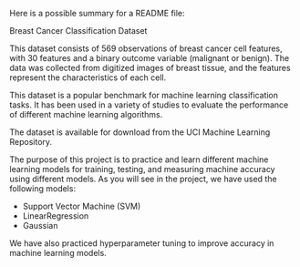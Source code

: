 Here is a possible summary for a README file:

Breast Cancer Classification Dataset

This dataset consists of 569 observations of breast cancer cell features, with 30 features and a binary outcome variable (malignant or benign).
The data was collected from digitized images of breast tissue, and the features represent the characteristics of each cell.

This dataset is a popular benchmark for machine learning classification tasks. 
It has been used in a variety of studies to evaluate the performance of different machine learning algorithms.

The dataset is available for download from the UCI Machine Learning Repository.


The purpose of this project is to practice and learn different machine learning models for training, testing, and measuring machine accuracy using different models.
As you will see in the project, we have used the following models:

* Support Vector Machine (SVM)
* LinearRegression
* Gaussian

We have also practiced hyperparameter tuning to improve accuracy in machine learning models.
